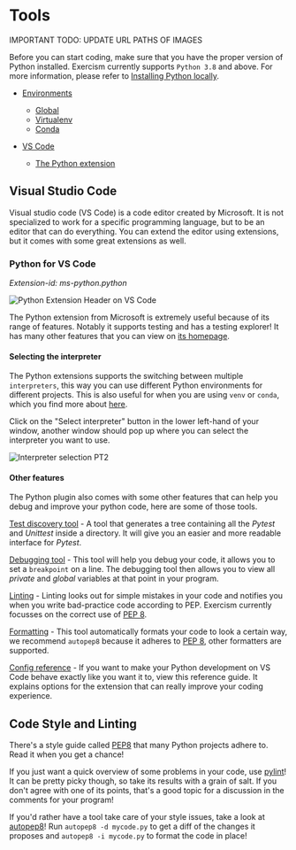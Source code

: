 # Tools

IMPORTANT TODO: UPDATE URL PATHS OF IMAGES

Before you can start coding, make sure that you have the proper version of Python installed. Exercism currently supports `Python 3.8` and above. For more information, please refer to [Installing Python locally](https://exercism.org/docs/tracks/python/installation).

- [Environments](#environments)
  - [Global](#global-environments)
  - [Virtualenv](#venv)
  - [Conda](#Conda)

- [VS Code](#visual-studio-code)
  - [The Python extension](#python-for-vs-code)

## Visual Studio Code

Visual studio code (VS Code) is a code editor created by Microsoft. It is not specialized to work for a specific programming language, but to be an editor that can do everything. You can extend the editor using extensions, but it comes with some great extensions as well.

### Python for VS Code

_Extension-id: ms-python.python_

![Python Extension Header on VS Code](C:\Users\jobko\OneDrive\Documenten\GitHub\python\docs\img\VSCode-EXT-Python-Header.png)

The Python extension from Microsoft is extremely useful because of its range of features. Notably it supports testing and has a testing explorer! It has many other features that you can view on [its homepage](https://marketplace.visualstudio.com/items?itemName=ms-python.python). 

#### Selecting the interpreter

The Python extensions supports the switching between multiple `interpreters`, this way you can use different Python environments for different projects. This is also useful for when you are using `venv` or `conda`, which you find more about [here]().

Click on the "Select interpreter" button in the lower left-hand of your window, another window should pop up where you can select the interpreter you want to use.

![Interpreter selection PT2](C:\Users\jobko\OneDrive\Documenten\GitHub\python\docs\img\VSCode-EXT-Python-SelectInterpreter-2.png)

#### Other features

The Python plugin also comes with some other features that can help you debug and improve your python code, here are some of those tools.

[Test discovery tool](https://code.visualstudio.com/docs/python/testing#_configure-tests) - A tool that generates a tree containing all the *Pytest* and *Unittest* inside a directory. It will give you an easier and more readable interface for *Pytest*. 

[Debugging tool](https://code.visualstudio.com/docs/python/testing#_configure-tests) - This tool will help you debug your code, it allows you to set a `breakpoint` on a line. The debugging tool then allows you to view all *private* and *global* variables at that point in your program.

[Linting](https://code.visualstudio.com/docs/python/testing#_configure-tests) - Linting looks out for simple mistakes in your code and notifies you when you write bad-practice code according to PEP. Exercism currently focusses on the correct use of [PEP 8](https://www.python.org/dev/peps/pep-0008/).

[Formatting](https://code.visualstudio.com/docs/python/editing#_formatting) - This tool automatically formats your code to look a certain way, we recommend `autopep8` because it adheres to [PEP 8](https://www.python.org/dev/peps/pep-0008/), other formatters are supported.

[Config reference](https://code.visualstudio.com/docs/python/settings-reference) - If you want to make your Python development on VS Code behave exactly like you want it to, view this reference guide. It explains options for the extension that can really improve your coding experience.

## Code Style and Linting

There's a style guide called [PEP8](http://legacy.python.org/dev/peps/pep-0008/) that many Python projects adhere to.
Read it when you get a chance!

If you just want a quick overview of some problems in your code, use [pylint](http://www.pylint.org/)!
It can be pretty picky though, so take its results with a grain of salt.
If you don't agree with one of its points, that's a good topic for a discussion in the comments for your program!

If you'd rather have a tool take care of your style issues, take a look at [autopep8](https://github.com/hhatto/autopep8)!
Run `autopep8 -d mycode.py` to get a diff of the changes it proposes and `autopep8 -i mycode.py` to format the code in place!
